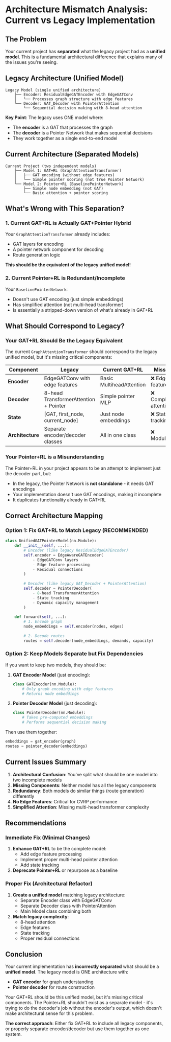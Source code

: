 # Architecture Mismatch Analysis: Current vs Legacy Implementation

## The Problem

Your current project has **separated** what the legacy project had as a **unified model**. This is a fundamental architectural difference that explains many of the issues you're seeing.

## Legacy Architecture (Unified Model)

```
Legacy Model (single unified architecture)
    ├── Encoder: ResidualEdgeGATEncoder with EdgeGATConv
    │   └── Processes graph structure with edge features
    └── Decoder: GAT_Decoder with PointerAttention
        └── Sequential decision making with 8-head attention
```

**Key Point**: The legacy uses ONE model where:
- The **encoder** is a GAT that processes the graph
- The **decoder** is a Pointer Network that makes sequential decisions
- They work together as a single end-to-end model

## Current Architecture (Separated Models)

```
Current Project (two independent models)
    ├── Model 1: GAT+RL (GraphAttentionTransformer)
    │   ├── GAT encoding (without edge features)
    │   └── Simple pointer scoring (not true Pointer Network)
    └── Model 2: Pointer+RL (BaselinePointerNetwork)
        ├── Simple node embedding (not GAT)
        └── Basic attention + pointer scoring
```

## What's Wrong with This Separation?

### 1. **Current GAT+RL is Actually GAT+Pointer Hybrid**
Your `GraphAttentionTransformer` already includes:
- GAT layers for encoding
- A pointer network component for decoding
- Route generation logic

**This should be the equivalent of the legacy unified model!**

### 2. **Current Pointer+RL is Redundant/Incomplete**
Your `BaselinePointerNetwork`:
- Doesn't use GAT encoding (just simple embeddings)
- Has simplified attention (not multi-head transformer)
- Is essentially a stripped-down version of what's already in GAT+RL

## What Should Correspond to Legacy?

### **Your GAT+RL Should Be the Legacy Equivalent**

The current `GraphAttentionTransformer` should correspond to the legacy unified model, but it's missing critical components:

| Component | Legacy | Current GAT+RL | Missing |
|-----------|--------|----------------|---------|
| **Encoder** | EdgeGATConv with edge features | Basic MultiheadAttention | ❌ Edge features |
| **Decoder** | 8-head TransformerAttention + Pointer | Simple pointer MLP | ❌ Complex attention |
| **State** | [GAT, first_node, current_node] | Just node embeddings | ❌ State tracking |
| **Architecture** | Separate encoder/decoder classes | All in one class | ❌ Modularity |

### **Your Pointer+RL is a Misunderstanding**

The Pointer+RL in your project appears to be an attempt to implement just the decoder part, but:
- In the legacy, the Pointer Network is **not standalone** - it needs GAT encodings
- Your implementation doesn't use GAT encodings, making it incomplete
- It duplicates functionality already in GAT+RL

## Correct Architecture Mapping

### Option 1: Fix GAT+RL to Match Legacy (RECOMMENDED)

```python
class UnifiedGATPointerModel(nn.Module):
    def __init__(self, ...):
        # Encoder (like legacy ResidualEdgeGATEncoder)
        self.encoder = EdgeAwareGATEncoder(
            - EdgeGATConv layers
            - Edge feature processing
            - Residual connections
        )
        
        # Decoder (like legacy GAT_Decoder + PointerAttention)
        self.decoder = PointerDecoder(
            - 8-head TransformerAttention
            - State tracking
            - Dynamic capacity management
        )
    
    def forward(self, ...):
        # 1. Encode graph
        node_embeddings = self.encoder(nodes, edges)
        
        # 2. Decode routes
        routes = self.decoder(node_embeddings, demands, capacity)
```

### Option 2: Keep Models Separate but Fix Dependencies

If you want to keep two models, they should be:

1. **GAT Encoder Model** (just encoding):
   ```python
   class GATEncoder(nn.Module):
       # Only graph encoding with edge features
       # Returns node embeddings
   ```

2. **Pointer Decoder Model** (just decoding):
   ```python
   class PointerDecoder(nn.Module):
       # Takes pre-computed embeddings
       # Performs sequential decision making
   ```

Then use them together:
```python
embeddings = gat_encoder(graph)
routes = pointer_decoder(embeddings)
```

## Current Issues Summary

1. **Architectural Confusion**: You've split what should be one model into two incomplete models
2. **Missing Components**: Neither model has all the legacy components
3. **Redundancy**: Both models do similar things (route generation) differently
4. **No Edge Features**: Critical for CVRP performance
5. **Simplified Attention**: Missing multi-head transformer complexity

## Recommendations

### Immediate Fix (Minimal Changes)
1. **Enhance GAT+RL** to be the complete model:
   - Add edge feature processing
   - Implement proper multi-head pointer attention
   - Add state tracking
2. **Deprecate Pointer+RL** or repurpose as a baseline

### Proper Fix (Architectural Refactor)
1. **Create a unified model** matching legacy architecture:
   - Separate Encoder class with EdgeGATConv
   - Separate Decoder class with PointerAttention
   - Main Model class combining both
2. **Match legacy complexity**:
   - 8-head attention
   - Edge features
   - State tracking
   - Proper residual connections

## Conclusion

Your current implementation has **incorrectly separated** what should be a **unified model**. The legacy model is ONE architecture with:
- **GAT encoder** for graph understanding
- **Pointer decoder** for route construction

Your GAT+RL should be this unified model, but it's missing critical components. The Pointer+RL shouldn't exist as a separate model - it's trying to do the decoder's job without the encoder's output, which doesn't make architectural sense for this problem.

**The correct approach**: Either fix GAT+RL to include all legacy components, or properly separate encoder/decoder but use them together as one system.
